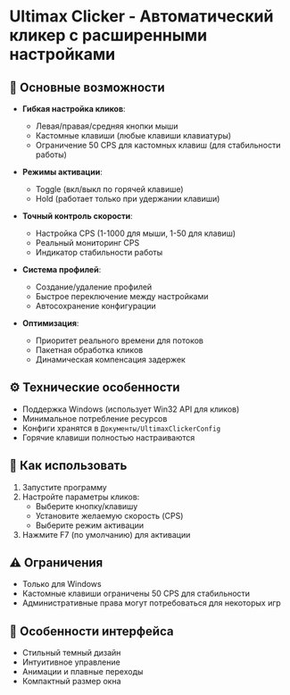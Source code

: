 # Ultimax Clicker - Автоматический кликер с расширенными настройками

## 📌 Основные возможности

- **Гибкая настройка кликов**:
  - Левая/правая/средняя кнопки мыши
  - Кастомные клавиши (любые клавиши клавиатуры)
  - Ограничение 50 CPS для кастомных клавиш (для стабильности работы)

- **Режимы активации**:
  - Toggle (вкл/выкл по горячей клавише)
  - Hold (работает только при удержании клавиши)

- **Точный контроль скорости**:
  - Настройка CPS (1-1000 для мыши, 1-50 для клавиш)
  - Реальный мониторинг CPS
  - Индикатор стабильности работы

- **Система профилей**:
  - Создание/удаление профилей
  - Быстрое переключение между настройками
  - Автосохранение конфигурации

- **Оптимизация**:
  - Приоритет реального времени для потоков
  - Пакетная обработка кликов
  - Динамическая компенсация задержек

## ⚙️ Технические особенности

- Поддержка Windows (использует Win32 API для кликов)
- Минимальное потребление ресурсов
- Конфиги хранятся в `Документы/UltimaxClickerConfig`
- Горячие клавиши полностью настраиваются

## 🚀 Как использовать

1. Запустите программу
2. Настройте параметры кликов:
   - Выберите кнопку/клавишу
   - Установите желаемую скорость (CPS)
   - Выберите режим активации
3. Нажмите F7 (по умолчанию) для активации

## ⚠️ Ограничения

- Только для Windows
- Кастомные клавиши ограничены 50 CPS для стабильности
- Административные права могут потребоваться для некоторых игр

## 🌟 Особенности интерфейса

- Стильный темный дизайн
- Интуитивное управление
- Анимации и плавные переходы
- Компактный размер окна
